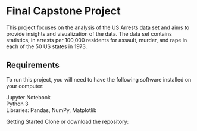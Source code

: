 # Final Capstone Project

This project focuses on the analysis of the US Arrests data set and aims to provide insights and visualization of the data. The data set contains statistics, in arrests per 100,000 residents for assault, murder, and rape in each of the 50 US states in 1973.

## Requirements
To run this project, you will need to have the following software installed on your computer:

Jupyter Notebook <Br>
Python 3 <Br>
Libraries: Pandas, NumPy, Matplotlib <Br>


Getting Started 
Clone or download the repository:

